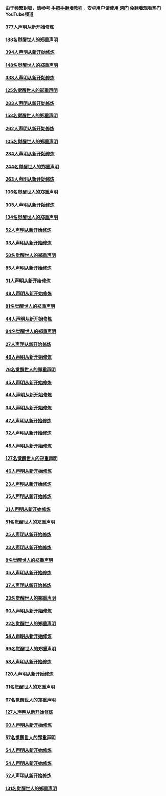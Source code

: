 #### 由于频繁封锁，请参考 [手把手翻墙教程](https://github.com/gfw-breaker/guides/wiki/)，安卓用户请使用 [网门](https://github.com/gfw-breaker/nogfw/blob/master/dl.md?t=05142001) 免翻墙观看热门YouTube频道 

#### [377人声明从新开始修炼](../pages/91/424867.md?t=05142001) 

#### [188名觉醒世人的郑重声明](../pages/91/424866.md?t=05142001) 

#### [394人声明从新开始修炼](../pages/91/423914.md?t=05142001) 

#### [148名觉醒世人的郑重声明](../pages/91/423913.md?t=05142001) 

#### [338人声明从新开始修炼](../pages/91/423540.md?t=05142001) 

#### [125名觉醒世人的郑重声明](../pages/91/423539.md?t=05142001) 

#### [283人声明从新开始修炼](../pages/91/423296.md?t=05142001) 

#### [153名觉醒世人的郑重声明](../pages/91/423295.md?t=05142001) 

#### [262人声明从新开始修炼](../pages/91/423004.md?t=05142001) 

#### [105名觉醒世人的郑重声明](../pages/91/423003.md?t=05142001) 

#### [284人声明从新开始修炼](../pages/91/422707.md?t=05142001) 

#### [244名觉醒世人的郑重声明](../pages/91/422706.md?t=05142001) 

#### [263人声明从新开始修炼](../pages/91/422553.md?t=05142001) 

#### [106名觉醒世人的郑重声明](../pages/91/422552.md?t=05142001) 

#### [305人声明从新开始修炼](../pages/91/422153.md?t=05142001) 

#### [134名觉醒世人的郑重声明](../pages/91/422152.md?t=05142001) 

#### [52人声明从新开始修炼](../pages/91/421846.md?t=05142001) 

#### [33人声明从新开始修炼](../pages/91/421804.md?t=05142001) 

#### [58名觉醒世人的郑重声明](../pages/91/421845.md?t=05142001) 

#### [85人声明从新开始修炼](../pages/91/421769.md?t=05142001) 

#### [31人声明从新开始修炼](../pages/91/421763.md?t=05142001) 

#### [48人声明从新开始修炼](../pages/91/421605.md?t=05142001) 

#### [81名觉醒世人的郑重声明](../pages/91/421656.md?t=05142001) 

#### [44人声明从新开始修炼](../pages/91/421544.md?t=05142001) 

#### [84名觉醒世人的郑重声明](../pages/91/421543.md?t=05142001) 

#### [27人声明从新开始修炼](../pages/91/421465.md?t=05142001) 

#### [46人声明从新开始修炼](../pages/91/421454.md?t=05142001) 

#### [76名觉醒世人的郑重声明](../pages/91/421453.md?t=05142001) 

#### [45人声明从新开始修炼](../pages/91/421452.md?t=05142001) 

#### [44人声明从新开始修炼](../pages/91/421422.md?t=05142001) 

#### [34人声明从新开始修炼](../pages/91/421322.md?t=05142001) 

#### [47人声明从新开始修炼](../pages/91/421264.md?t=05142001) 

#### [32人声明从新开始修炼](../pages/91/421225.md?t=05142001) 

#### [48人声明从新开始修炼](../pages/91/421202.md?t=05142001) 

#### [127名觉醒世人的郑重声明](../pages/91/421224.md?t=05142001) 

#### [46人声明从新开始修炼](../pages/91/421203.md?t=05142001) 

#### [23人声明从新开始修炼](../pages/91/421138.md?t=05142001) 

#### [35人声明从新开始修炼](../pages/91/421122.md?t=05142001) 

#### [31人声明从新开始修炼](../pages/91/421081.md?t=05142001) 

#### [51名觉醒世人的郑重声明](../pages/91/421080.md?t=05142001) 

#### [25人声明从新开始修炼](../pages/91/421020.md?t=05142001) 

#### [23人声明从新开始修炼](../pages/91/420884.md?t=05142001) 

#### [8名觉醒世人的郑重声明](../pages/91/420883.md?t=05142001) 

#### [35人声明从新开始修炼](../pages/91/420809.md?t=05142001) 

#### [37人声明从新开始修炼](../pages/91/420766.md?t=05142001) 

#### [23名觉醒世人的郑重声明](../pages/91/420765.md?t=05142001) 

#### [60人声明从新开始修炼](../pages/91/420727.md?t=05142001) 

#### [22名觉醒世人的郑重声明](../pages/91/420726.md?t=05142001) 

#### [54人声明从新开始修炼](../pages/91/420529.md?t=05142001) 

#### [99名觉醒世人的郑重声明](../pages/91/420528.md?t=05142001) 

#### [58人声明从新开始修炼](../pages/91/420198.md?t=05142001) 

#### [120人声明从新开始修炼](../pages/91/420141.md?t=05142001) 

#### [31名觉醒世人的郑重声明](../pages/91/420197.md?t=05142001) 

#### [67名觉醒世人的郑重声明](../pages/91/420140.md?t=05142001) 

#### [127人声明从新开始修炼](../pages/91/420082.md?t=05142001) 

#### [60人声明从新开始修炼](../pages/91/420081.md?t=05142001) 

#### [57名觉醒世人的郑重声明](../pages/91/420080.md?t=05142001) 

#### [54人声明从新开始修炼](../pages/91/419533.md?t=05142001) 

#### [54人声明从新开始修炼](../pages/91/419532.md?t=05142001) 

#### [52人声明从新开始修炼](../pages/91/419531.md?t=05142001) 

#### [131名觉醒世人的郑重声明](../pages/91/419530.md?t=05142001) 


